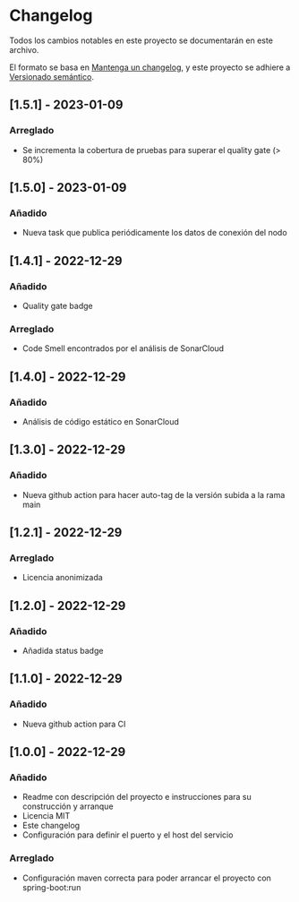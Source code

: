 # Changelog

Todos los cambios notables en este proyecto se documentarán en este archivo.

El formato se basa en [Mantenga un changelog](https://keepachangelog.com/es/1.0.0/),
y este proyecto se adhiere a [Versionado semántico](https://semver.org/spec/v2.0.0.html).

## [1.5.1] - 2023-01-09

### Arreglado

- Se incrementa la cobertura de pruebas para superar el quality gate (> 80%)

## [1.5.0] - 2023-01-09

### Añadido

- Nueva task que publica periódicamente los datos de conexión del nodo

## [1.4.1] - 2022-12-29

### Añadido

- Quality gate badge

### Arreglado

- Code Smell encontrados por el análisis de SonarCloud

## [1.4.0] - 2022-12-29

### Añadido

- Análisis de código estático en SonarCloud

## [1.3.0] - 2022-12-29

### Añadido 

- Nueva github action para hacer auto-tag de la versión subida a la rama main

## [1.2.1] - 2022-12-29

### Arreglado

- Licencia anonimizada

## [1.2.0] - 2022-12-29

### Añadido

- Añadida status badge

## [1.1.0] - 2022-12-29

### Añadido

- Nueva github action para CI

## [1.0.0] - 2022-12-29

### Añadido

- Readme con descripción del proyecto e instrucciones para su construcción y arranque
- Licencia MIT
- Este changelog
- Configuración para definir el puerto y el host del servicio

### Arreglado

- Configuración maven correcta para poder arrancar el proyecto con spring-boot:run


